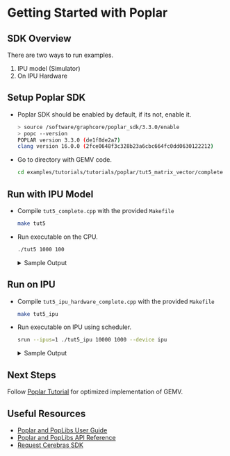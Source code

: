 # Getting Started with Poplar

## SDK Overview 



There are two ways to run examples. 
1. IPU model (Simulator) 
2. On IPU Hardware

## Setup Poplar SDK

* Poplar SDK should be enabled by default, if its not, enable it.
    ```bash
    > source /software/graphcore/poplar_sdk/3.3.0/enable
    > popc --version
    POPLAR version 3.3.0 (de1f8de2a7)
    clang version 16.0.0 (2fce0648f3c328b23a6cbc664fc0dd0630122212)
    ```

* Go to directory with GEMV code. 
  ```bash
  cd examples/tutorials/tutorials/poplar/tut5_matrix_vector/complete
  ```
## Run with IPU Model

* Compile `tut5_complete.cpp` with the provided `Makefile`
    ```bash
    make tut5
    ```
* Run executable on the CPU. 
    ```bash
    ./tut5 1000 100
    ``` 

    <details>
    <summary>Sample Output</summary>
    
    ```bash
        ./tut5 1000 100
        Multiplying matrix of size 1000x100 by vector of size 100
        Creating new graph object and compiling vertex program additions
        Constructing full compute graph and control program
        Running graph program to multiply matrix by vector
        Multiplication result OK
    ```
    </details>

## Run on IPU

* Compile `tut5_ipu_hardware_complete.cpp` with the provided `Makefile`
    ```bash
    make tut5_ipu
    ```

* Run executable on IPU using scheduler.
    ```bash
    srun --ipus=1 ./tut5_ipu 10000 1000 --device ipu
    ```
    <details>
    <summary>Sample Output</summary>
    
    ```bash
        srun --ipus=1 ./tut5_ipu 1000 100
        srun: job 26636 queued and waiting for resources
        srun: job 26636 has been allocated resources
        Multiplying matrix of size 1000x100 by vector of size 100
        Trying to attach to IPU
        Attached to IPU 0
        Creating environment (compiling vertex programs)
        Constructing compute graph and control program
        Running graph program to multiply matrix by vector
        Multiplication result OK
    ```
    </details>




## Next Steps

Follow [Poplar Tutorial](https://github.com/graphcore/examples/tree/master/tutorials/tutorials/poplar) for optimized implementation of GEMV.

## Useful Resources

* [Poplar and PopLibs User Guide](https://docs.graphcore.ai/projects/poplar-user-guide/en/latest/)
* [Poplar and PopLibs API Reference](https://docs.graphcore.ai/projects/poplar-api/en/latest/)
* [Request Cerebras SDK](https://cerebras.ai/homepage-landing/developers/sdk-request/)





